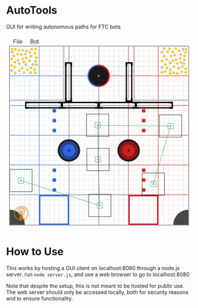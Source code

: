 # AutoTools
GUI for writing autonomous paths for FTC bots

![Example of the AutoTools GUI](/assets/images/GUIexample.PNG)
	
# How to Use
This works by hosting a GUI client on localhost:8080 through a node.js server.  run `node server.js`, and use a web browser to go to localhost:8080

Note that despite the setup, this is not meant to be hosted for public use.  The web server should only be accessed locally, both for security reasons and to ensure functionality.